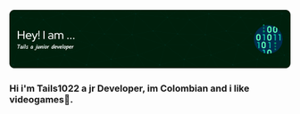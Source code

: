 ![Header](./github-header-image.png)

### Hi i'm Tails1022 a jr Developer, im Colombian and i like videogames👾.
